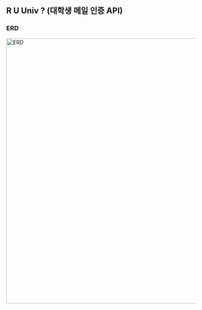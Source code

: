 ## R U Univ ? (대학생 메일 인증 API)

### ERD
<img width="705" alt="ERD" src="https://github.com/bandalgomsu/univ-student-check/assets/121839239/1988e1b5-2951-4a5e-9ec7-3df5a0733fea">
